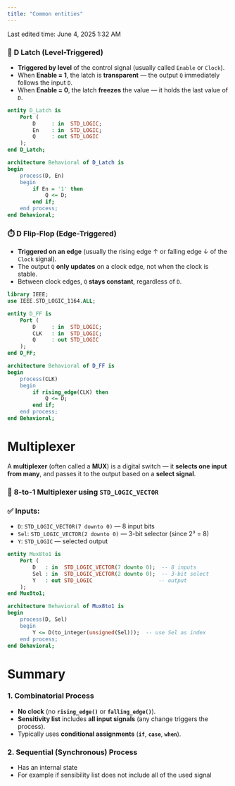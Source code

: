 ```yaml
---
title: "Common entities"
---
```

Last edited time: June 4, 2025 1:32 AM

### 🔁 **D Latch (Level-Triggered)**

- **Triggered by level** of the control signal (usually called `Enable` or `Clock`).
- When **Enable = 1**, the latch is **transparent** — the output `Q` immediately follows the input `D`.
- When **Enable = 0**, the latch **freezes** the value — it holds the last value of `D`.

```vhdl
entity D_Latch is
    Port (
        D     : in  STD_LOGIC;
        En    : in  STD_LOGIC;
        Q     : out STD_LOGIC
    );
end D_Latch;

architecture Behavioral of D_Latch is
begin
    process(D, En)
    begin
        if En = '1' then
            Q <= D;
        end if;
    end process;
end Behavioral;
```

### ⏱️ **D Flip-Flop (Edge-Triggered)**

- **Triggered on an edge** (usually the rising edge ↑ or falling edge ↓ of the `Clock` signal).
- The output `Q` **only updates** on a clock edge, not when the clock is stable.
- Between clock edges, `Q` **stays constant**, regardless of `D`.

```vhdl
library IEEE;
use IEEE.STD_LOGIC_1164.ALL;

entity D_FF is
    Port (
        D     : in  STD_LOGIC;
        CLK   : in  STD_LOGIC;
        Q     : out STD_LOGIC
    );
end D_FF;

architecture Behavioral of D_FF is
begin
    process(CLK)
    begin
        if rising_edge(CLK) then
            Q <= D;
        end if;
    end process;
end Behavioral;
```

# Multiplexer

A **multiplexer** (often called a **MUX**) is a digital switch — it **selects one input from many**, and passes it to the output based on a **select signal**.

### 📌 **8-to-1 Multiplexer using `STD_LOGIC_VECTOR`**

### ✅ Inputs:

- `D`: `STD_LOGIC_VECTOR(7 downto 0)` — 8 input bits
- `Sel`: `STD_LOGIC_VECTOR(2 downto 0)` — 3-bit selector (since 2³ = 8)
- `Y`: `STD_LOGIC` — selected output

```vhdl
entity Mux8to1 is
    Port (
        D   : in  STD_LOGIC_VECTOR(7 downto 0);  -- 8 inputs
        Sel : in  STD_LOGIC_VECTOR(2 downto 0);  -- 3-bit select
        Y   : out STD_LOGIC                     -- output
    );
end Mux8to1;

architecture Behavioral of Mux8to1 is
begin
    process(D, Sel)
    begin
        Y <= D(to_integer(unsigned(Sel)));  -- use Sel as index
    end process;
end Behavioral;
```

# Summary

### **1. Combinatorial Process**

- **No clock** (no **`rising_edge()`** or **`falling_edge()`**).
- **Sensitivity list** includes **all input signals** (any change triggers the process).
- Typically uses **conditional assignments** (**`if`**, **`case`**, **`when`**).

### **2. Sequential (Synchronous) Process**

- Has an internal state
- For example if sensibility list does not include all of the used signal
